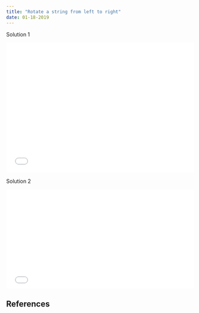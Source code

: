 ```yaml
---
title: "Rotate a string from left to right"
date: 01-18-2019
---
```


Solution 1

<iframe height="348" style="width: 100%;" scrolling="no" title="Rotate a string from left to right (1)" src="//codepen.io/ozywuli/embed/XoLOpM/?height=348&theme-id=dark&default-tab=jsundefined" frameborder="no" allowtransparency="true" allowfullscreen="true">
  See the Pen <a href='https://codepen.io/ozywuli/pen/XoLOpM/'>Rotate a string from left to right (1)</a> by ozywuli
  (<a href='https://codepen.io/ozywuli'>@ozywuli</a>) on <a href='https://codepen.io'>CodePen</a>.
</iframe>

Solution 2

<iframe height="265" style="width: 100%;" scrolling="no" title="Rotate a string from left to right (2)" src="//codepen.io/ozywuli/embed/ebwoza/?height=265&theme-id=dark&default-tab=jsundefined" frameborder="no" allowtransparency="true" allowfullscreen="true">
  See the Pen <a href='https://codepen.io/ozywuli/pen/ebwoza/'>Rotate a string from left to right (2)</a> by ozywuli
  (<a href='https://codepen.io/ozywuli'>@ozywuli</a>) on <a href='https://codepen.io'>CodePen</a>.
</iframe>

## References

[]()